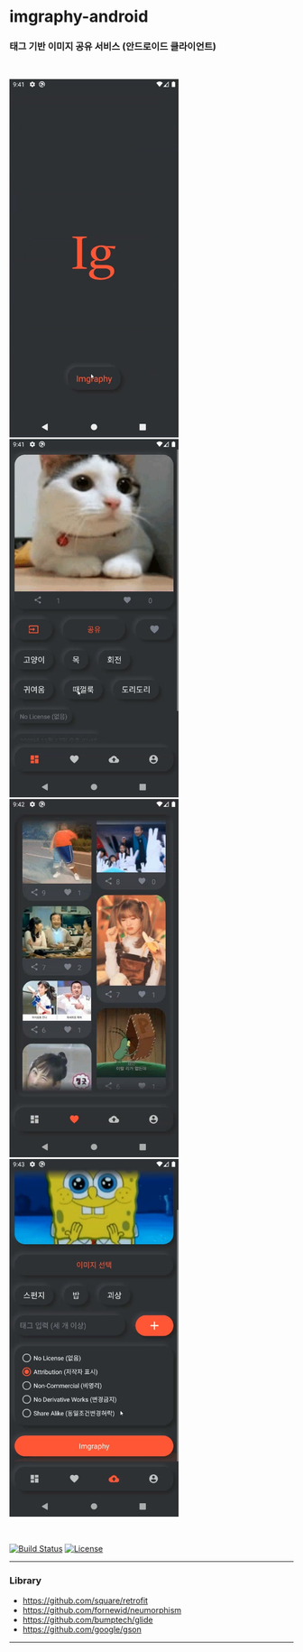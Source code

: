 # imgraphy-android
### 태그 기반 이미지 공유 서비스 (안드로이드 클라이언트)

<br />

<img src="img/img1.jpg" width=300px> <img src="img/img2.jpg" width=300px><br />
<img src="img/img3.jpg" width=300px> <img src="img/img4.jpg" width=300px>

<br />

[![Build Status](https://travis-ci.com/qkdxorjs1002/imgraphy-android.svg?branch=main)](https://travis-ci.com/qkdxorjs1002/imgraphy-android)
[![License](https://img.shields.io/badge/License-Apache%202.0-blue.svg)](https://opensource.org/licenses/Apache-2.0)

----------------------------------------

### Library
- https://github.com/square/retrofit
- https://github.com/fornewid/neumorphism
- https://github.com/bumptech/glide
- https://github.com/google/gson

-----------------------------------------------

